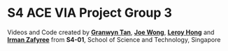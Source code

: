 # S4 ACE VIA Project Group 3

Videos and Code created by **[Granwyn Tan](https://granwyntan.github.io)**, **[Joe Wong]()**, **[Leroy Hong]()** and **[Irman Zafyree]()** from **S4-01**, School of Science and Technology, Singapore

